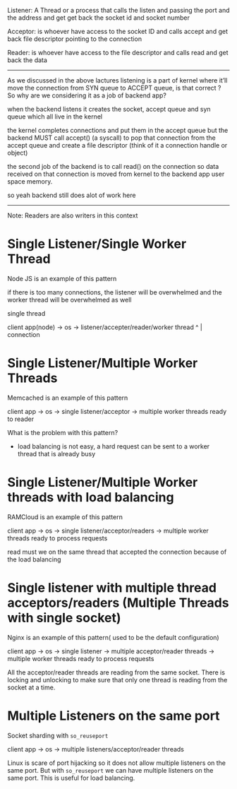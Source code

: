 Listener:
A Thread or a process that calls the listen and passing the port and the address and get get back the socket id and socket number

Acceptor: is whoever have access to the socket ID and calls accept and get back file descriptor pointing to the connection

Reader: is whoever have access to the file descriptor and calls read and get back the data

---
As we discussed in the above lactures listening is a part of kernel where it’ll move the connection from SYN queue to ACCEPT queue, is that correct ? So why are we considering it as a job of backend app?


when the backend listens it creates the socket, accept queue and syn queue which all live in the kernel

the kernel completes connections and put them in the accept queue but the backend MUST call accept() (a syscall) to pop that connection from the accept queue and create a file descriptor (think of it a connection handle or object)

the second job of the backend is to call read() on the connection so data received on that connection is moved from kernel to the backend app user space memory.

so yeah backend still does alot of work here

---
Note: Readers are also writers in this context


# Single Listener/Single Worker Thread 
Node JS is an example of this pattern

if there is too many connections, the listener will be overwhelmed and the worker thread will be overwhelmed as well

single thread 

client app(node) -> os -> listener/accepter/reader/worker thread 
                            ^
                            |
                        connection 


# Single Listener/Multiple Worker Threads
Memcached is an example of this pattern




client app -> os -> single listener/acceptor -> multiple worker threads ready to reader


What is the problem with this pattern?
- load balancing is not easy, a hard request can be sent to a worker thread that is already busy
  

# Single Listener/Multiple Worker threads with load balancing
RAMCloud is an example of this pattern


client app -> os -> single listener/acceptor/readers -> multiple worker threads ready to process requests

read must we on the same thread that accepted the connection because of the load balancing


# Single listener with multiple thread acceptors/readers (Multiple Threads with single socket)
Nginx is an example of this pattern( used to be the default configuration)

client app -> os -> single listener -> multiple acceptor/reader threads -> multiple worker threads ready to process requests

All the acceptor/reader threads are reading from the same socket. There is locking and unlocking to make sure that only one thread is reading from the socket at a time.


# Multiple Listeners on the same port 

Socket sharding with `so_reuseport`

client app -> os -> multiple listeners/acceptor/reader threads

Linux is scare of port hijacking so it does not allow multiple listeners on the same port. But with `so_reuseport` we can have multiple listeners on the same port. This is useful for load balancing.

